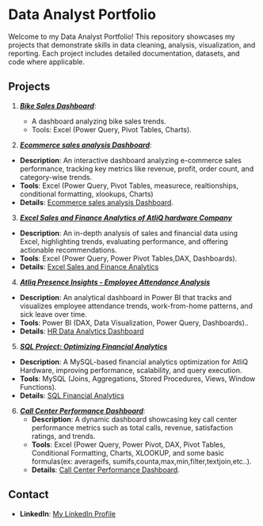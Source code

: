 # Data Analyst Portfolio

Welcome to my Data Analyst Portfolio! This repository showcases my projects that demonstrate skills in data cleaning, analysis, visualization, and reporting.
Each project includes detailed documentation, datasets, and code where applicable.

## Projects

1. ***[Bike Sales Dashboard](Bike-Sales-Dashboard/readme.md)***:
   - A dashboard analyzing bike sales trends.
   - Tools: Excel (Power Query, Pivot Tables, Charts).
  

2.  ***[Ecommerce sales analysis Dashboard](ecommerce/readme.md)***:
   - **Description**: An interactive dashboard analyzing e-commerce sales performance, tracking key metrics like revenue,
 profit, order count, and category-wise trends.
   - **Tools**: Excel (Power Query, Pivot Tables, measurece, realtionships, conditional formatting, xlookups, Charts)
   - **Details**: [Ecommerce sales analysis Dashboard](ecommerce/data).


3. ***[Excel Sales and Finance Analytics of AtliQ hardware Company](Excel-Sales-and-Finance-Analytics/README.md)***
- **Description**: An in-depth analysis of sales and financial data using Excel, highlighting trends, evaluating performance, and offering actionable recommendations.
- **Tools**: Excel (Power Query, Power Pivot Tables,DAX, Dashboards).
- **Details**: [Excel Sales and Finance Analytics](Excel-Sales-and-Finance-Analytics/files)


4. ***[Atliq Presence Insights - Employee Attendance Analysis](<AtliQ - HR Analytics using PowerBI/readme.md>)***
- **Description**: An analytical dashboard in Power BI that tracks and visualizes employee attendance trends, work-from-home patterns, and sick leave over time.
- **Tools**: Power BI (DAX, Data Visualization, Power Query, Dashboards)..
- **Details**: [HR Data Analytics Dashboard](<AtliQ - HR Analytics using PowerBI>)


5. ***[SQL Project: Optimizing Financial Analytics](<AtliQ-finance Analytics using MySQL/readme.md>)***
- **Description**: A MySQL-based financial analytics optimization for AtliQ Hardware, improving performance, scalability, and query execution.
- **Tools**: MySQL (Joins, Aggregations, Stored Procedures, Views, Window Functions).
- **Details**: [SQL Financial Analytics](<AtliQ-finance Analytics using MySQL/queries>)


6. ***[Call Center Performance Dashboard](call-center/readme.md)***:
   - **Description**: A dynamic dashboard showcasing key call center performance metrics such as total calls, revenue, satisfaction ratings, and trends.
   - **Tools**: Excel (Power Query, Power Pivot, DAX, Pivot Tables, Conditional Formatting, Charts, XLOOKUP, and some basic formulas(ex: averageifs, sumifs,counta,max,min,filter,textjoin,etc..).
   - **Details**: [Call Center Performance Dashboard](call-center/data).



## Contact

- **LinkedIn**: [My LinkedIn Profile](https://www.linkedin.com/in/suryatejagamidi/)
